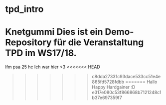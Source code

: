 # tpd_intro
Knetgummi
Dies ist ein Demo-Repository für die Veranstaltung TPD im WS17/18. 
=======
lfm psa 25 hc
Ich war hier <3
<<<<<<< HEAD
>>>>>>> c8dda27331c93dace533cc51e4e865fd5728fdbb
=======
Hallo Happy Hardgainer :D
>>>>>>> e317e080c53f866868b7121248c1b37e697359f7
